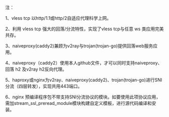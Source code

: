 注：

1、vless tcp 以http/1.1或http/2自适应代理科学上网。

2、利用 vless tcp 强大的回落/分流特性，实现了vless tcp与任意 ws 类应用完美共存。

3、naiveproxy(caddy2)兼顾为v2ray与trojan(trojan-go)提供回落web服务应用。

4、naiveproxy（caddy2）使用本人github文件，才可以同时支持naiveproxy、回落 h2 及v2ray h2反向代理。

5、haproxy或nginx为v2ray、naiveproxy(caddy2)、trojan(trojan-go)进行SNI分流（四层转发），实现共用443端口。

6、nginx 预编译程序包不带支持SNI分流协议的模块。如要使用此项协议应用，需加stream_ssl_preread_module模块构建自定义模板，进行源代码编译和安装。
